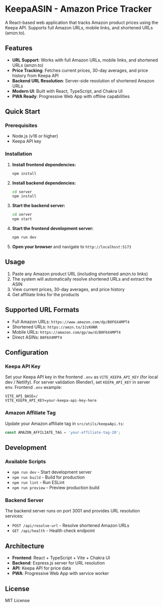 # KeepaASIN - Amazon Price Tracker

A React-based web application that tracks Amazon product prices using the Keepa API. Supports full Amazon URLs, mobile links, and shortened URLs (amzn.to).

## Features

- **URL Support**: Works with full Amazon URLs, mobile links, and shortened URLs (amzn.to)
- **Price Tracking**: Fetches current prices, 30-day averages, and price history from Keepa API
- **Backend URL Resolution**: Server-side resolution of shortened Amazon URLs
- **Modern UI**: Built with React, TypeScript, and Chakra UI
- **PWA Ready**: Progressive Web App with offline capabilities

## Quick Start

### Prerequisites
- Node.js (v16 or higher)
- Keepa API key

### Installation

1. **Install frontend dependencies:**
   ```bash
   npm install
   ```

2. **Install backend dependencies:**
   ```bash
   cd server
   npm install
   ```

3. **Start the backend server:**
   ```bash
   cd server
   npm start
   ```

4. **Start the frontend development server:**
   ```bash
   npm run dev
   ```

5. **Open your browser** and navigate to `http://localhost:5173`

## Usage

1. Paste any Amazon product URL (including shortened amzn.to links)
2. The system will automatically resolve shortened URLs and extract the ASIN
3. View current prices, 30-day averages, and price history
4. Get affiliate links for the products

## Supported URL Formats

- Full Amazon URLs: `https://www.amazon.com/dp/B0F6X4MPT4`
- Shortened URLs: `https://amzn.to/3JzKHNR`
- Mobile URLs: `https://amazon.com/gp/aw/d/B0F6X4MPT4`
- Direct ASINs: `B0F6X4MPT4`

## Configuration

### Keepa API Key
Set your Keepa API key in the frontend `.env` as `VITE_KEEPA_API_KEY` (for local dev / Netlify). For server validation (Render), set `KEEPA_API_KEY` in server env.
Frontend `.env` example:
```
VITE_API_BASE=/
VITE_KEEPA_API_KEY=your-keepa-api-key-here
```

### Amazon Affiliate Tag
Update your Amazon affiliate tag in `src/utils/keepaApi.ts`:
```typescript
const AMAZON_AFFILIATE_TAG = 'your-affiliate-tag-20';
```

## Development

### Available Scripts

- `npm run dev` - Start development server
- `npm run build` - Build for production
- `npm run lint` - Run ESLint
- `npm run preview` - Preview production build

### Backend Server

The backend server runs on port 3001 and provides URL resolution services:
- `POST /api/resolve-url` - Resolve shortened Amazon URLs
- `GET /api/health` - Health check endpoint

## Architecture

- **Frontend**: React + TypeScript + Vite + Chakra UI
- **Backend**: Express.js server for URL resolution
- **API**: Keepa API for price data
- **PWA**: Progressive Web App with service worker

## License

MIT License
